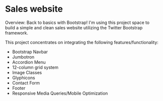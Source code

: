 # Sales website	

Overview:
Back to basics with Bootstrap!
I'm using this project space to build a simple and clean sales website utilizing the Twitter Bootstrap framework.

This project concentrates on integrating the following features/functionality:
- Bootstrap Navbar
- Jumbotron
- Accordion Menu
- 12-column grid system
- Image Classes
- Glyphicons
- Contact Form
- Footer
- Responsive Media Queries/Mobile Optimization

